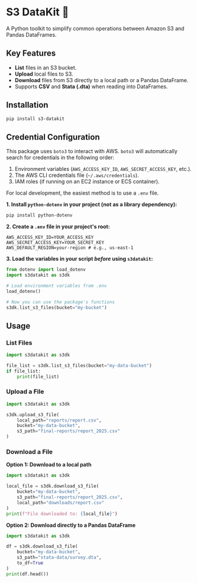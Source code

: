 # S3 DataKit 🧰

A Python toolkit to simplify common operations between Amazon S3 and Pandas DataFrames.

## Key Features

* **List** files in an S3 bucket.
* **Upload** local files to S3.
* **Download** files from S3 directly to a local path or a Pandas DataFrame.
* Supports **CSV** and **Stata (.dta)** when reading into DataFrames.

## Installation

```bash
pip install s3-datakit
```

## Credential Configuration

This package uses `boto3` to interact with AWS. `boto3` will automatically search for credentials in the following order:

1.  Environment variables (`AWS_ACCESS_KEY_ID`, `AWS_SECRET_ACCESS_KEY`, etc.).
2.  The AWS CLI credentials file (`~/.aws/credentials`).
3.  IAM roles (if running on an EC2 instance or ECS container).

For local development, the easiest method is to use a `.env` file.

**1. Install `python-dotenv` in your project (not as a library dependency):**
```bash
pip install python-dotenv
```

**2. Create a `.env` file in your project's root:**
```
AWS_ACCESS_KEY_ID=YOUR_ACCESS_KEY
AWS_SECRET_ACCESS_KEY=YOUR_SECRET_KEY
AWS_DEFAULT_REGION=your-region # e.g., us-east-1
```

**3. Load the variables in your script *before* using `s3datakit`:**
```python
from dotenv import load_dotenv
import s3datakit as s3dk

# Load environment variables from .env
load_dotenv()

# Now you can use the package's functions
s3dk.list_s3_files(bucket="my-bucket")
```

## Usage

### List Files

```python
import s3datakit as s3dk

file_list = s3dk.list_s3_files(bucket="my-data-bucket")
if file_list:
    print(file_list)
```

### Upload a File

```python
import s3datakit as s3dk

s3dk.upload_s3_file(
    local_path="reports/report.csv",
    bucket="my-data-bucket",
    s3_path="final-reports/report_2025.csv"
)
```

### Download a File

**Option 1: Download to a local path**
```python
import s3datakit as s3dk

local_file = s3dk.download_s3_file(
    bucket="my-data-bucket",
    s3_path="final-reports/report_2025.csv",
    local_path="downloads/report.csv"
)
print(f"File downloaded to: {local_file}")
```

**Option 2: Download directly to a Pandas DataFrame**
```python
import s3datakit as s3dk

df = s3dk.download_s3_file(
    bucket="my-data-bucket",
    s3_path="stata-data/survey.dta",
    to_df=True
)
print(df.head())
```